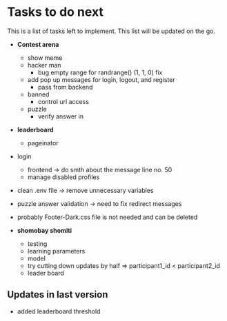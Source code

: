 # Tasks to do next

This is a list of tasks left to implement. This list will be updated on the go.
* **Contest arena**
    * show meme
    * hacker man 
        * bug empty range for randrange() (1, 1, 0) fix
    * add pop up messages for login, logout, and register 
        * pass from backend
    * banned
        * control url access
    * puzzle
        * verify answer in 

* **leaderboard** 
    * pageinator


* login 
    * frontend -> do smth about the message line no. 50
    * manage disabled profiles 
     
* clean .env file -> remove unnecessary variables
* puzzle answer validation -> need to fix redirect messages
* probably Footer-Dark.css file is not needed and can be deleted
    
* **shomobay shomiti**
    * testing
    * learning parameters
    * model
    * try cutting down updates by half => participant1_id < participant2_id
    * leader board
    
## Updates in last version
* added leaderboard threshold
